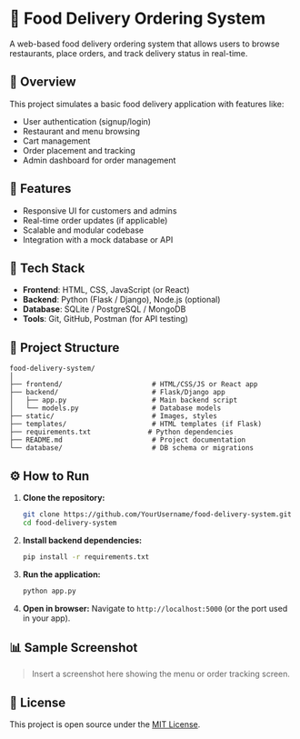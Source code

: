 # 🍔 Food Delivery Ordering System

A web-based food delivery ordering system that allows users to browse restaurants, place orders, and track delivery status in real-time.

## 📌 Overview

This project simulates a basic food delivery application with features like:

- User authentication (signup/login)
- Restaurant and menu browsing
- Cart management
- Order placement and tracking
- Admin dashboard for order management

## 🚀 Features

- Responsive UI for customers and admins
- Real-time order updates (if applicable)
- Scalable and modular codebase
- Integration with a mock database or API

## 🧰 Tech Stack

- **Frontend**: HTML, CSS, JavaScript (or React)
- **Backend**: Python (Flask / Django), Node.js (optional)
- **Database**: SQLite / PostgreSQL / MongoDB
- **Tools**: Git, GitHub, Postman (for API testing)

## 📁 Project Structure

```
food-delivery-system/
│
├── frontend/                      # HTML/CSS/JS or React app
├── backend/                       # Flask/Django app
│   ├── app.py                     # Main backend script
│   └── models.py                  # Database models
├── static/                        # Images, styles
├── templates/                     # HTML templates (if Flask)
├── requirements.txt              # Python dependencies
├── README.md                      # Project documentation
└── database/                      # DB schema or migrations
```

## ⚙️ How to Run

1. **Clone the repository:**
   ```bash
   git clone https://github.com/YourUsername/food-delivery-system.git
   cd food-delivery-system
   ```

2. **Install backend dependencies:**
   ```bash
   pip install -r requirements.txt
   ```

3. **Run the application:**
   ```bash
   python app.py
   ```

4. **Open in browser:**
   Navigate to `http://localhost:5000` (or the port used in your app).

## 📊 Sample Screenshot

> Insert a screenshot here showing the menu or order tracking screen.

## 📜 License

This project is open source under the [MIT License](LICENSE).
